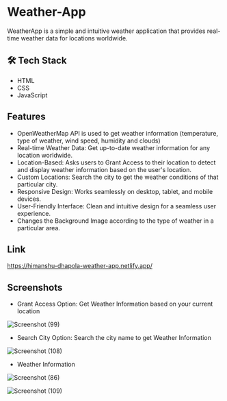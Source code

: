 
# Weather-App
WeatherApp is a simple and intuitive weather application that provides real-time weather data for locations worldwide.


## 🛠 Tech Stack
- HTML 
- CSS
- JavaScript


## Features

- OpenWeatherMap API is used to get weather information (temperature, type of weather, wind speed, humidity and clouds)
- Real-time Weather Data: Get up-to-date weather information for any location worldwide.
- Location-Based: Asks users to Grant Access to their location to detect and display weather information based on the user's location.
- Custom Locations: Search the city to get the weather conditions of that particular city.
- Responsive Design: Works seamlessly on desktop, tablet, and mobile devices.
- User-Friendly Interface: Clean and intuitive design for a seamless user experience.
- Changes the Background Image according to the type of weather in a particular area.



## Link

https://himanshu-dhapola-weather-app.netlify.app/


## Screenshots
- Grant Access Option: Get Weather Information based on your current location

![Screenshot (99)](https://github.com/Himanshu-Dhapola/Weather-App/assets/143524162/dc87ce4a-e30e-4814-8dc3-71acfa77df49)


- Search City Option: Search the city name to get Weather Information

![Screenshot (108)](https://github.com/Himanshu-Dhapola/Weather-App/assets/143524162/70e71315-b012-4e22-b1dd-110e472bc97d)


- Weather Information

![Screenshot (86)](https://github.com/Himanshu-Dhapola/Weather-App/assets/143524162/dce1da90-5129-49b2-8e99-fbfbe2d51219)

![Screenshot (109)](https://github.com/Himanshu-Dhapola/Weather-App/assets/143524162/e2135baf-f73a-4449-b091-52a90a5a6504)






